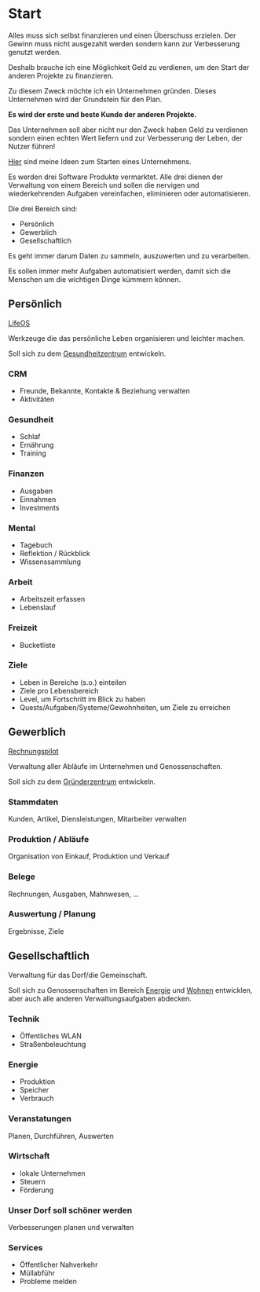 # Start

Alles muss sich selbst finanzieren und einen Überschuss erzielen. Der Gewinn muss nicht ausgezahlt werden sondern kann zur Verbesserung genutzt werden.

Deshalb brauche ich eine Möglichkeit Geld zu verdienen, um den Start der anderen Projekte zu finanzieren.

Zu diesem Zweck möchte ich ein Unternehmen gründen. Dieses Unternehmen wird der Grundstein für den Plan.

**Es wird der erste und beste Kunde der anderen Projekte.**

Das Unternehmen soll aber nicht nur den Zweck haben Geld zu verdienen sondern einen echten Wert liefern und zur Verbesserung der Leben, der Nutzer führen!

[Hier](https://notes.d15r.de/business/starten) sind meine Ideen zum Starten eines Unternehmens.

Es werden drei Software Produkte vermarktet. Alle drei dienen der Verwaltung von einem Bereich und sollen die nervigen und wiederkehrenden Aufgaben vereinfachen, eliminieren oder automatisieren.

Die drei Bereich sind:

- Persönlich
- Gewerblich
- Gesellschaftlich

Es geht immer darum Daten zu sammeln, auszuwerten und zu verarbeiten. 

Es sollen immer mehr Aufgaben automatisiert werden, damit sich die Menschen um die wichtigen Dinge kümmern können.

## Persönlich

[LifeOS](https://github.com/LifeOS-HQ/lifeos)

Werkzeuge die das persönliche Leben organisieren und leichter machen.

Soll sich zu dem [Gesundheitzentrum](https://notes.d15r.de/gesundheit) entwickeln.

### CRM

- Freunde, Bekannte, Kontakte & Beziehung verwalten
- Aktivitäten

### Gesundheit

- Schlaf
- Ernährung
- Training

### Finanzen

- Ausgaben
- Einnahmen
- Investments

### Mental

- Tagebuch
- Reflektion / Rückblick
- Wissenssammlung

### Arbeit

- Arbeitszeit erfassen
- Lebenslauf

### Freizeit

- Bucketliste

### Ziele

- Leben in Bereiche (s.o.) einteilen
- Ziele pro Lebensbereich
- Level, um Fortschritt im Blick zu haben
- Quests/Aufgaben/Systeme/Gewohnheiten, um Ziele zu erreichen

## Gewerblich

[Rechnungspilot](https://www.rechnungspilot.de)

Verwaltung aller Abläufe im Unternehmen und Genossenschaften.

Soll sich zu dem [Gründerzentrum](https://notes.d15r.de/wirtschaft) entwickeln.

### Stammdaten

Kunden, Artikel, Diensleistungen, Mitarbeiter verwalten

### Produktion / Abläufe

Organisation von Einkauf, Produktion und Verkauf

### Belege

Rechnungen, Ausgaben, Mahnwesen, ...

### Auswertung / Planung

Ergebnisse, Ziele

## Gesellschaftlich

Verwaltung für das Dorf/die Gemeinschaft.

Soll sich zu Genossenschaften im Bereich [Energie](./energie.md) und [Wohnen](./wohnen.md) entwicklen, aber auch alle anderen Verwaltungsaufgaben abdecken.

### Technik

- Öffentliches WLAN
- Straßenbeleuchtung

### Energie

- Produktion
- Speicher
- Verbrauch

### Veranstatungen

Planen, Durchführen, Auswerten

### Wirtschaft

- lokale Unternehmen
- Steuern
- Förderung

### Unser Dorf soll schöner werden

Verbesserungen planen und verwalten

### Services

- Öffentlicher Nahverkehr
- Müllabführ
- Probleme melden
